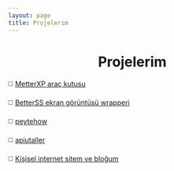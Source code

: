 ```yaml
---
layout: page
title: Projelerim
---
```

<h1 align="center">Projelerim</h1>

◻️ [MetterXP araç kutusu](https://mukonqi.github.io/metterxp)

◻️ [BetterSS ekran görüntüsü wrapperi](https://github.com/MuKonqi/betterss)

◻️ [peytehow](https://github.com/MuKonqi/peytehow)

◻️ [apiutaller](https://github.com/MuKonqi/apiutaller)

◻️ [Kişisel internet sitem ve bloğum](https://github.com/MuKonqi/mukonqi.github.io)